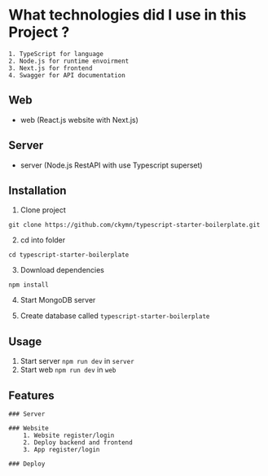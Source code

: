 # What technologies did I use in this Project ?

    1. TypeScript for language
    2. Node.js for runtime envoirment
    3. Next.js for frontend
    4. Swagger for API documentation

## Web

- web (React.js website with Next.js)

## Server

- server (Node.js RestAPI with use Typescript superset)

## Installation

1. Clone project

```
git clone https://github.com/ckymn/typescript-starter-boilerplate.git
```

2. cd into folder

```
cd typescript-starter-boilerplate
```

3. Download dependencies

```
npm install
```

4. Start MongoDB server

5. Create database called `typescript-starter-boilerplate`

## Usage

1. Start server `npm run dev` in `server`
2. Start web `npm run dev` in `web`

## Features

    ### Server

    ### Website
        1. Website register/login
        2. Deploy backend and frontend
        3. App register/login

    ### Deploy
